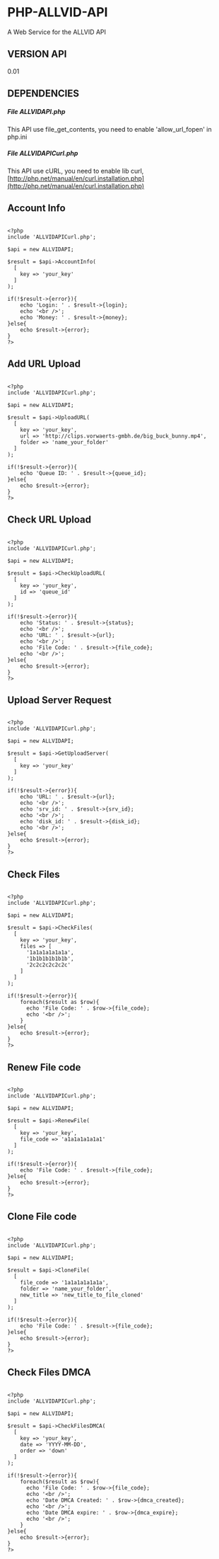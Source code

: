 # PHP-ALLVID-API
 A Web Service for the ALLVID API
 
 ## VERSION API
0.01

## DEPENDENCIES

##### File ALLVIDAPI.php

This API use file_get_contents, you need to enable 'allow_url_fopen' in php.ini

##### File ALLVIDAPICurl.php

This API use cURL, you need to enable lib curl, [http://php.net/manual/en/curl.installation.php](http://php.net/manual/en/curl.installation.php)

Account Info
------------

```

<?php
include 'ALLVIDAPICurl.php';

$api = new ALLVIDAPI;

$result = $api->AccountInfo(
  [
    key => 'your_key'
  ]
);

if(!$result->{error}){
    echo 'Login: ' . $result->{login};
    echo '<br />';
    echo 'Money: ' . $result->{money};
}else{
    echo $result->{error};
}
?>

```

Add URL Upload
--------------

```

<?php
include 'ALLVIDAPICurl.php';

$api = new ALLVIDAPI;

$result = $api->UploadURL(
  [
    key => 'your_key',
    url => 'http://clips.vorwaerts-gmbh.de/big_buck_bunny.mp4',
    folder => 'name_your_folder'
  ]
);

if(!$result->{error}){
    echo 'Queue ID: ' . $result->{queue_id};
}else{
    echo $result->{error};
}
?>

```

Check URL Upload
----------------

```

<?php
include 'ALLVIDAPICurl.php';

$api = new ALLVIDAPI;

$result = $api->CheckUploadURL(
  [
    key => 'your_key',
    id => 'queue_id'
  ]
);

if(!$result->{error}){
    echo 'Status: ' . $result->{status};
    echo '<br />';
    echo 'URL: ' . $result->{url};
    echo '<br />';
    echo 'File Code: ' . $result->{file_code};
    echo '<br />';
}else{
    echo $result->{error};
}
?>

```


Upload Server Request
---------------------

```

<?php
include 'ALLVIDAPICurl.php';

$api = new ALLVIDAPI;

$result = $api->GetUploadServer(
  [
    key => 'your_key'
  ]
);

if(!$result->{error}){
    echo 'URL: ' . $result->{url};
    echo '<br />';
    echo 'srv_id: ' . $result->{srv_id};
    echo '<br />';
    echo 'disk_id: ' . $result->{disk_id};
    echo '<br />';
}else{
    echo $result->{error};
}
?>

```

Check Files
-----------

```

<?php
include 'ALLVIDAPICurl.php';

$api = new ALLVIDAPI;

$result = $api->CheckFiles(
  [
    key => 'your_key',
    files => [
      '1a1a1a1a1a1a',
      '1b1b1b1b1b1b',
      '2c2c2c2c2c2c'
    ]
  ]
);

if(!$result->{error}){
    foreach($result as $row){
      echo 'File Code: ' . $row->{file_code};
      echo '<br />';
    }
}else{
    echo $result->{error};
}
?>

```

Renew File code
---------------

```

<?php
include 'ALLVIDAPICurl.php';

$api = new ALLVIDAPI;

$result = $api->RenewFile(
  [
    key => 'your_key',
    file_code => 'a1a1a1a1a1a1'
  ]
);

if(!$result->{error}){
    echo 'File Code: ' . $result->{file_code};
}else{
    echo $result->{error};
}
?>

```

Clone File code
---------------

```

<?php
include 'ALLVIDAPICurl.php';

$api = new ALLVIDAPI;

$result = $api->CloneFile(
  [
    file_code => '1a1a1a1a1a1a',
    folder => 'name_your_folder',
    new_title => 'new_title_to_file_cloned'
  ]
);

if(!$result->{error}){
    echo 'File Code: ' . $result->{file_code};
}else{
    echo $result->{error};
}
?>

```

Check Files DMCA
----------------

```

<?php
include 'ALLVIDAPICurl.php';

$api = new ALLVIDAPI;

$result = $api->CheckFilesDMCA(
  [
    key => 'your_key',
    date => 'YYYY-MM-DD',
    order => 'down'
  ]
);

if(!$result->{error}){
    foreach($result as $row){
      echo 'File Code: ' . $row->{file_code};
      echo '<br />';
      echo 'Date DMCA Created: ' . $row->{dmca_created};
      echo '<br />';
      echo 'Date DMCA expire: ' . $row->{dmca_expire};
      echo '<br />';
    }
}else{
    echo $result->{error};
}
?>

```
